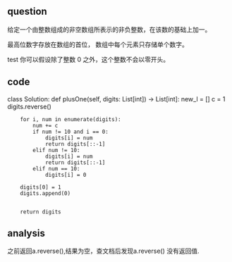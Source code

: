 ## question

给定一个由整数组成的非空数组所表示的非负整数，在该数的基础上加一。

最高位数字存放在数组的首位， 数组中每个元素只存储单个数字。

test
你可以假设除了整数 0 之外，这个整数不会以零开头。
## code
class Solution:
    def plusOne(self, digits: List[int]) -> List[int]:
        new_l  = []
        c = 1
        digits.reverse()
        
        for i, num in enumerate(digits):
            num += c
            if num != 10 and i == 0:
                digits[i] = num
                return digits[::-1]
            elif num != 10:
                digits[i] = num 
                return digits[::-1]
            elif num == 10:
                digits[i] = 0
                
        digits[0] = 1
        digits.append(0)
                
        
        return digits
## analysis
之前返回a.reverse(),结果为空，查文档后发现a.reverse() 没有返回值.
